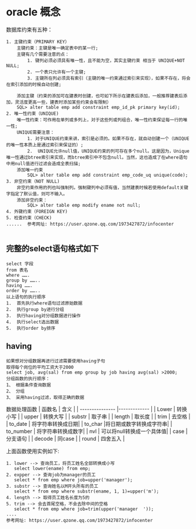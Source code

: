 # oracle 概念

数据库约束有五种：
```
1. 主键约束（PRIMARY KEY）
    主键约束：主键是唯一确定表中的某一行;
    主键有几个需要注意的点：
        1. 键列必须必须具有唯一性，且不能为空，其实主键约束 相当于 UNIQUE+NOT NULL; 
        2. 一个表只允许有一个主键; 
        3. 主键所在列必须具有索引（主键的唯一约束通过索引来实现），如果不存在，将会在索引添加的时候自动创建;
    
    添加主键（约束的添加可在建表时创建，也可如下所示在建表后添加，一般推荐建表后添加，灵活度更高一些，建表时添加某些约束会有限制）
    SQL> alter table emp add constraint emp_id_pk primary key(id);
2. 唯一性约束（UNIQUE)
    唯一性约束：可作用在单列或多列上，对于这些列或列组合，唯一性约束保证每一行的唯一性;
    UNIQUE需要注意：
        1. 对于UNIQUE约束来讲，索引是必须的。如果不存在，就自动创建一个（UNIQUE的唯一性本质上是通过索引来保证的）;
        2.  UNIQUE允许null值，UNIQUE约束的列可存在多个null。这是因为，Unique唯一性通过btree索引来实现，而btree索引中不包含null。当然，这也造成了在where语句中用null值进行过滤会造成全表扫描;
    添加唯一约束       
        SQL> alter table emp add constraint emp_code_uq unique(code);
3. 非空约束（NOT NULL)   
    非空约束作用的列也叫强制列。强制键列中必须有值，当然建表时候若使用default关键字指定了默认值，则可不输入。
    添加非空约束：
        SQL> alter table emp modify ename not null;
4. 外键约束（FOREIGN KEY)
5. 检查约束（CHECK)
......  参考网址: https://user.qzone.qq.com/1973427872/infocenter
```
```

```

## 完整的select语句格式如下
```
select 字段
from 表名
where …….
group by ……..
having …….
order by ……..
以上语句的执行顺序
1.  首先执行where语句过滤原始数据
2.  执行group by进行分组
3.  执行having对分组数据进行操作
4.  执行select选出数据
5.  执行order by排序
```

## having

```
如果想对分组数据再进行过滤需要使用having子句
取得每个岗位的平均工资大于2000
select job, avg(sal) from emp group by job having avg(sal) >2000;
分组函数的执行顺序：
1、 根据条件查询数据
2、 分组
3、 采用having过滤，取得正确的数据
```
数据处理函数
| 函数名              | 含义           | 
| ---------------    |-------------   | 
| Lower              | 转换小写        | 
| upper              | 转换大写        |
| substr             | 取子串        |
| length             | 取长度        |
| trim               | 去空格        |
| to_date            | 将字符串转换成日期|
| to_char            |将日期或数字转换成字符串|
| to_number          | 将字符串转换成数字|
| nvl                | 可以将null转换成一个具体值|
| case               | 分支语句        |
| decode             | 同case        |
| round              | 四舍五入        |

上面函数使用实例如下:
```
1. lower --> 查询员工，将员工姓名全部转换成小写
   select lower(ename) from emp;   
2. expper --> 查询job为manager的员工
   select * from emp where job=upper('manager');
3. substr --> 查询姓名以M开头所有的员工
   select * from emp where substr(ename, 1, 1)=upper('m');
4. length --> 取得员工姓名长度为5的
5. trim --> 会去首尾空格，不会去除中间的空格 
   select * from emp where job=trim(upper('manager  '));
....
参考网址: https://user.qzone.qq.com/1973427872/infocenter
```
 

